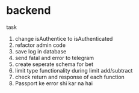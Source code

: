 # backend

task
1. change isAuthentice to isAuthenticated
2. refactor admin code
3. save log in database
4. send fatal and error to telegram
5. create seperate schema for bet
6. limit type functionality during limit add/subtract
7. check return and response of each function
8. Passport ke error shi kar na hai